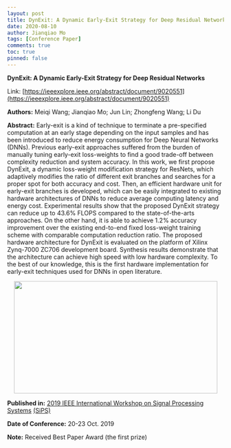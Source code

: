 ```yaml
---
layout: post
title: DynExit: A Dynamic Early-Exit Strategy for Deep Residual Networks
date: 2020-08-10
author: Jianqiao Mo
tags: [Conference Paper]
comments: true
toc: true
pinned: false
---
```


**DynExit: A Dynamic Early-Exit Strategy for Deep Residual Networks**

Link: [https://ieeexplore.ieee.org/abstract/document/9020551](https://ieeexplore.ieee.org/abstract/document/9020551)

**Authors:** Meiqi Wang; Jianqiao Mo; Jun Lin; Zhongfeng Wang; Li Du

**Abstract:**
Early-exit is a kind of technique to terminate a pre-specified computation at an 
early stage depending on the input samples and has been introduced to reduce energy 
consumption for Deep Neural Networks (DNNs). Previous early-exit approaches suffered 
from the burden of manually tuning early-exit loss-weights to find a good trade-off 
between complexity reduction and system accuracy. In this work, we first propose DynExit, 
a dynamic loss-weight modification strategy for ResNets, which adaptively modifies the 
ratio of different exit branches and searches for a proper spot for both accuracy and 
cost. Then, an efficient hardware unit for early-exit branches is developed, which 
can be easily integrated to existing hardware architectures of DNNs to reduce average 
computing latency and energy cost. Experimental results show that the proposed DynExit 
strategy can reduce up to 43.6% FLOPS compared to the state-of-the-arts approaches. On 
the other hand, it is able to achieve 1.2% accuracy improvement over the existing 
end-to-end fixed loss-weight training scheme with comparable computation reduction ratio. 
The proposed hardware architecture for DynExit is evaluated on the platform of Xilinx 
Zynq-7000 ZC706 development board. Synthesis results demonstrate that the architecture 
can achieve high speed with low hardware complexity. To the best of our knowledge, this 
is the first hardware implementation for early-exit techniques used for DNNs in open 
literature.

<div align="center">
    <img src="http://upload.ouliu.net/i/20200810172246f3zlo.png" width=473 height=261  />
</div>

    

**Published in:** [2019 IEEE International Workshop on Signal Processing Systems](https://ieeexplore.ieee.org/abstract/document/9020551) 
 [(SiPS)](http://www.sips2019.org/)

**Date of Conference:** 20-23 Oct. 2019

**Note:** Received Best Paper Award (the first prize)

